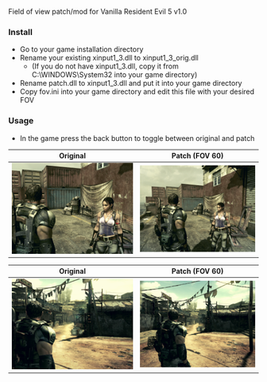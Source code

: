 Field of view patch/mod for Vanilla Resident Evil 5 v1.0

### Install
- Go to your game installation directory
- Rename your existing xinput1_3.dll to xinput1_3_orig.dll
  - (If you do not have xinput1_3.dll, copy it from C:\WINDOWS\System32 into your game directory)
- Rename patch.dll to xinput1_3.dll and put it into your game directory
- Copy fov.ini into your game directory and edit this file with your desired FOV

### Usage
- In the game press the back button to toggle between original and patch


Original                   |  Patch (FOV 60)
:-------------------------:|:-------------------------:
![](images/original_01.png)  |  ![](images/patch_01.png)

Original                   |  Patch (FOV 60)
:-------------------------:|:-------------------------:
![](images/original_02.png)  |  ![](images/patch_02.png)
